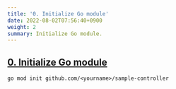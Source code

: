 ```yaml
---
title: '0. Initialize Go module'
date: 2022-08-02T07:56:40+0900
weight: 2
summary: Initialize Go module.
---
```


## [0. Initialize Go module](https://github.com/nakamasato/sample-controller/commit/3e2e3cc6d9296894242a7ddcc1107fbb05cff5b7)

```
go mod init github.com/<yourname>/sample-controller
```
